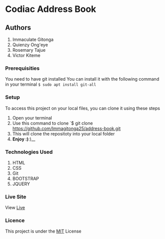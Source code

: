 # Codiac Address Book
## Authors
1. Immaculate Gitonga
1. Quienzy Ong'eye
1. Rosemary Tajue
1. Victor Kiteme
### Prerequisities
You need to have git installed
You can install it with the following command in your terminal
`$ sudo apt install git-all`
### Setup
To access this project on your local files, you can clone it using these steps
1. Open your terminal
1. Use this command to clone `$ git clone
https://github.com/Immagitonga25/address-book.git
1. This will clone the repositoty into your local folder
1. __Enjoy :)__:)__
### Technologies Used
1. HTML
1. CSS
1. Git
1. BOOTSTRAP
1. JQUERY
### Live Site
View [Live](https://github.com/Immagitonga25/address-book.git)
### Licence
This project is under the  [MIT](License) License
